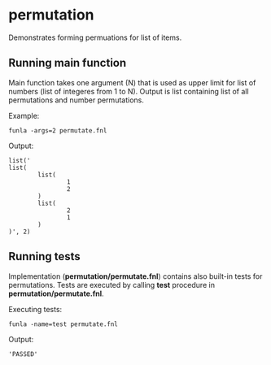 
# permutation
Demonstrates forming permuations for list of items.

## Running main function
Main function takes one argument (N) that is used as upper limit for list of numbers (list of integeres from 1 to N).
Output is list containing list of all permutations and number permutations.

Example:

```
funla -args=2 permutate.fnl
```

Output:

```
list('
list(
        list(
                1
                2
        )
        list(
                2
                1
        )
)', 2)
```

## Running tests
Implementation (**permutation/permutate.fnl**) contains also built-in tests for permutations.
Tests are executed by calling **test** procedure in **permutation/permutate.fnl**.

Executing tests:

```
funla -name=test permutate.fnl
```

Output:

```
'PASSED'
```

